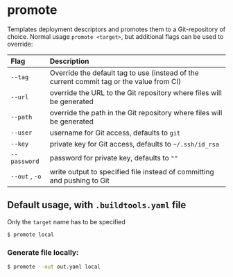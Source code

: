# promote

Templates deployment descriptors and promotes them to a Git-repository of choice.
Normal usage `promote <target>`, but additional flags can be used to override:

|      Flag             |                   Description                                                   |
| :-------------------- | :-------------------------------------------------------------------------------|
| `--tag`               | Override the default tag to use (instead of the current commit tag or the value from CI) |
| `--url`               | override the URL to the Git repository where files will be generated |
| `--path`              | override the path in the Git repository where files will be generated |
| `--user`              | username for Git access, defaults to `git` |
| `--key`               | private key for Git access, defaults to `~/.ssh/id_rsa` |
| `--password`          | password for private key, defaults to `""` |
| `--out` , `-o`        | write output to specified file instead of committing and pushing to Git |


## Default usage, with `.buildtools.yaml` file
Only the `target` name has to be specified
```sh
$ promote local
```

### Generate file locally:
```sh
$ promote --out out.yaml local
```

